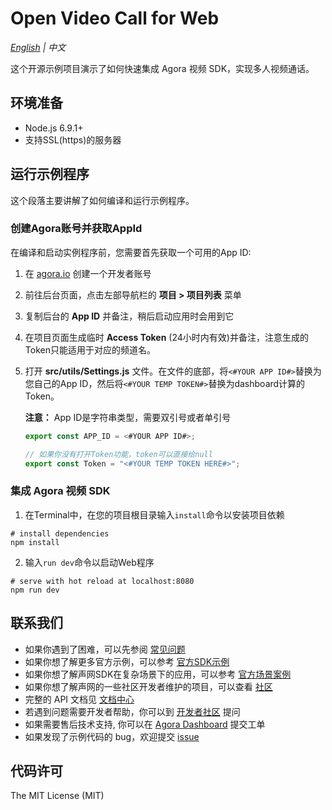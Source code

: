 # Open Video Call for Web

*[English](README.md) | 中文*

这个开源示例项目演示了如何快速集成 Agora 视频 SDK，实现多人视频通话。

## 环境准备

- Node.js 6.9.1+
- 支持SSL(https)的服务器

## 运行示例程序

这个段落主要讲解了如何编译和运行示例程序。

### 创建Agora账号并获取AppId

在编译和启动实例程序前，您需要首先获取一个可用的App ID:
1. 在 [agora.io](https://dashboard.agora.io/signin/) 创建一个开发者账号
2. 前往后台页面，点击左部导航栏的 **项目 > 项目列表** 菜单
3. 复制后台的 **App ID** 并备注，稍后启动应用时会用到它
4. 在项目页面生成临时 **Access Token** (24小时内有效)并备注，注意生成的Token只能适用于对应的频道名。

5. 打开 **src/utils/Settings.js** 文件。在文件的底部，将`<#YOUR APP ID#>`替换为您自己的App ID，然后将`<#YOUR TEMP TOKEN#>`替换为dashboard计算的Token。

    **注意：** App ID是字符串类型，需要双引号或者单引号
    ```javascript
    export const APP_ID = <#YOUR APP ID#>;

    // 如果你没有打开Token功能，token可以直接给null
    export const Token = "<#YOUR TEMP TOKEN HERE#>";
    ```

### 集成 Agora 视频 SDK

1. 在Terminal中，在您的项目根目录输入`install`命令以安装项目依赖
  ```shell
  # install dependencies
  npm install
  ```
2. 输入`run dev`命令以启动Web程序
  ```shell
  # serve with hot reload at localhost:8080
  npm run dev
  ```


## 联系我们

- 如果你遇到了困难，可以先参阅 [常见问题](https://docs.agora.io/cn/faq)
- 如果你想了解更多官方示例，可以参考 [官方SDK示例](https://github.com/AgoraIO)
- 如果你想了解声网SDK在复杂场景下的应用，可以参考 [官方场景案例](https://github.com/AgoraIO-usecase)
- 如果你想了解声网的一些社区开发者维护的项目，可以查看 [社区](https://github.com/AgoraIO-Community)
- 完整的 API 文档见 [文档中心](https://docs.agora.io/cn/)
- 若遇到问题需要开发者帮助，你可以到 [开发者社区](https://rtcdeveloper.com/) 提问
- 如果需要售后技术支持, 你可以在 [Agora Dashboard](https://dashboard.agora.io) 提交工单
- 如果发现了示例代码的 bug，欢迎提交 [issue](https://github.com/AgoraIO/Basic-Video-Call/issues)

## 代码许可

The MIT License (MIT)
